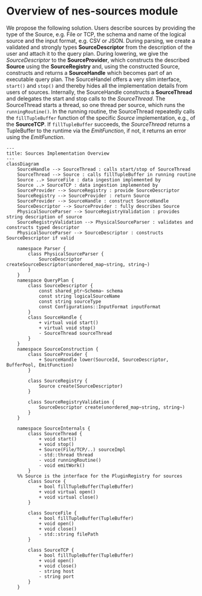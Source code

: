 # Overview of nes-sources module 
We propose the following solution. Users describe sources by providing the type of the Source, e.g. File or TCP,
the schema and name of the logical source and the input format, e.g. CSV or JSON. During parsing, we create a validated and strongly types **SourceDescriptor**
from the description of the user and attach it to the query plan. During lowering, we give the *SourceDescriptor* to the **SourceProvider**, which constructs
the described **Source** using the **SourceRegistry** and, using the constructed Source, constructs and returns a **SourceHandle** which
becomes part of an executable query plan. The SourceHandel offers a very slim interface, `start()` and `stop()` and thereby hides all the
implementation details from users of sources. Internally, the SourceHandle constructs a **SourceThread** and delegates the start and stop
calls to the *SourceThread*. The SourceThread starts a thread, so one thread per source, which runs the `runningRoutine()`. In the running routine,
the SourceThread repeatedly calls the `fillTupleBuffer` function of the specific *Source* implementation, e.g., of the **SourceTCP**.
If `fillTupleBuffer` succeeds, the *SourceThread* returns a TupleBuffer to the runtime via the *EmitFunction*, if not, it returns an
error using the *EmitFunction*.
```mermaid
---
title: Sources Implementation Overview
---
classDiagram
    SourceHandle --> SourceThread : calls start/stop of SourceThread
    SourceThread --> Source : calls fillTupleBuffer in running routine
    Source ..> SourceFile : data ingestion implemented by
    Source ..> SourceTCP : data ingestion implemented by
    SourceProvider --> SourceRegistry : provide SourceDescriptor
    SourceRegistry --> SourceProvider : return Source
    SourceProvider --> SourceHandle : construct SourceHandle
    SourceDescriptor --> SourceProvider : fully describes Source
    PhysicalSourceParser --> SourceRegistryValidation : provides string description of source
    SourceRegistryValidation --> PhysicalSourceParser : validates and constructs typed descriptor
    PhysicalSourceParser --> SourceDescriptor : constructs SourceDescriptor if valid
    
    namespace Parser {
        class PhysicalSourceParser {
            SourceDescriptor createSourceDescriptor(unordered_map~string, string~)
        }
    }
    namespace QueryPlan {
        class SourceDescriptor {
            const shared_ptr~Schema~ schema
            const string logicalSourceName
            const string sourceType
            const Configurations::InputFormat inputFormat
        }
        class SourceHandle {
            + virtual void start()
            + virtual void stop()
            - SourceThread sourceThread
        }
    }
    namespace SourceConstruction {
        class SourceProvider {
            + SourceHandle lower(SourceId, SourceDescriptor, BufferPool, EmitFunction)
        }

        class SourceRegistry {
            Source create(SourceDescriptor)
        }

        class SourceRegistryValidation {
            SourceDescriptor create(unordered_map~string, string~)
        }
    }

    namespace SourceInternals {
        class SourceThread {
            + void start()
            + void stop()
            + Source(File/TCP/..) sourceImpl
            - std::thread thread
            - void runningRoutine()
            - void emitWork()
        }
    %% Source is the interface for the PluginRegistry for sources
        class Source {
            + bool fillTupleBuffer(TupleBuffer)
            + void virtual open()
            + void virtual close()
        }

        class SourceFile {
            + bool fillTupleBuffer(TupleBuffer)
            + void open()
            + void close()
            - std::string filePath
        }

        class SourceTCP {
            + bool fillTupleBuffer(TupleBuffer)
            + void open()
            + void close()
            - string host
            - string port
        }
    }
```
